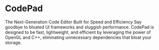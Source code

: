 # CodePad

The Next-Generation Code Editor Built for Speed and Efficiency
Say goodbye to bloated UI frameworks and sluggish performance. CodePad is designed to be fast, lightweight, and efficient by leveraging the power of OpenGL and C++, eliminating unnecessary dependencies that bloat your storage.